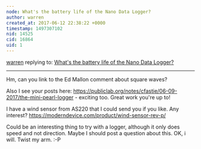 ```yaml
---
node: What's the battery life of the Nano Data Logger?
author: warren
created_at: 2017-06-12 22:38:22 +0000
timestamp: 1497307102
nid: 14525
cid: 16864
uid: 1
---
```




[warren](../profile/warren) replying to: [What's the battery life of the Nano Data Logger?](../notes/warren/06-12-2017/what-s-the-battery-life-of-the-nano-data-logger)

----
Hm, can you link to the Ed Mallon comment about square waves? 

Also I see your posts here: https://publiclab.org/notes/cfastie/06-09-2017/the-mini-pearl-logger - exciting too. Great work you're up to! 

I have a wind sensor from AS220 that I could send you if you like. Any interest? https://moderndevice.com/product/wind-sensor-rev-p/

Could be an interesting thing to try with a logger, although it only does speed and not direction. Maybe I should post a question about this. OK, i will. Twist my arm. :-P